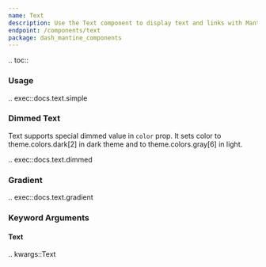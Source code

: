 ```yaml
---
name: Text
description: Use the Text component to display text and links with Mantine's theme styles.
endpoint: /components/text
package: dash_mantine_components
---
```


.. toc::

### Usage

.. exec::docs.text.simple

### Dimmed Text

Text supports special dimmed value in `color` prop. It sets color to theme.colors.dark[2] in dark theme and to 
theme.colors.gray[6] in light.

.. exec::docs.text.dimmed

### Gradient

.. exec::docs.text.gradient

### Keyword Arguments

#### Text

.. kwargs::Text
